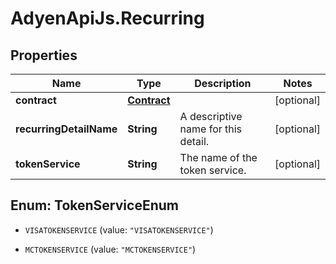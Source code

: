 # AdyenApiJs.Recurring

## Properties
Name | Type | Description | Notes
------------ | ------------- | ------------- | -------------
**contract** | [**Contract**](Contract.md) |  | [optional] 
**recurringDetailName** | **String** | A descriptive name for this detail. | [optional] 
**tokenService** | **String** | The name of the token service. | [optional] 


<a name="TokenServiceEnum"></a>
## Enum: TokenServiceEnum


* `VISATOKENSERVICE` (value: `"VISATOKENSERVICE"`)

* `MCTOKENSERVICE` (value: `"MCTOKENSERVICE"`)




